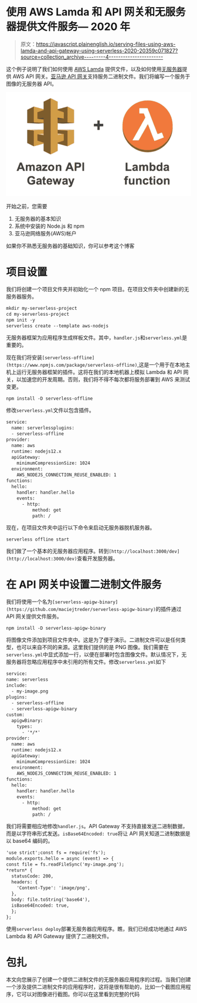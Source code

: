 # 使用 AWS Lamda 和 API 网关和无服务器提供文件服务— 2020 年

> 原文：<https://javascript.plainenglish.io/serving-files-using-aws-lamda-and-api-gateway-using-serverless-2020-20359c071827?source=collection_archive---------4----------------------->

这个例子说明了我们如何使用 [AWS Lamda](https://aws.amazon.com/lambda/) 提供文件，以及如何使用[无服务器](https://www.serverless.com/)提供 AWS API 网关。[亚马逊 API 网关](https://aws.amazon.com/api-gateway/)支持服务二进制文件。我们将编写一个服务于图像的无服务器 API。

![](img/a5420f50df9a55f38e4a3add2be7f994.png)

开始之前，您需要

1.  无服务器的基本知识
2.  系统中安装的 Node.js 和 npm
3.  亚马逊网络服务(AWS)帐户

如果你不熟悉无服务器的基础知识，你可以参考这个博客

# 项目设置

我们将创建一个项目文件夹并初始化一个 npm 项目。在项目文件夹中创建新的无服务器服务。

```
mkdir my-serverless-project
cd my-serverless-project
npm init -y
serverless create --template aws-nodejs
```

无服务器框架为应用程序生成样板文件。其中，`handler.js`和`serverless.yml`是重要的。

现在我们将安装`[serverless-offline](https://www.npmjs.com/package/serverless-offline)`,这是一个用于在本地主机上运行无服务器框架的插件。这将在我们的本地机器上模拟 Lambda 和 API 网关，以加速您的开发周期。否则，我们将不得不每次都将服务部署到 AWS 来测试变更。

```
npm install -D serverless-offline
```

修改`serverless.yml`文件以包含插件。

```
service:
  name: serverlessplugins:
  - serverless-offline
provider:
  name: aws
  runtime: nodejs12.x
  apiGateway:
    minimumCompressionSize: 1024
  environment:
    AWS_NODEJS_CONNECTION_REUSE_ENABLED: 1
functions:
  hello:
    handler: handler.hello
    events:
      - http:
          method: get
          path: /
```

现在，在项目文件夹中运行以下命令来启动无服务器脱机服务器。

```
serverless offline start
```

我们做了一个基本的无服务器应用程序。转到`[http://localhost:3000/dev](http://localhost:3000/dev)`查看开发服务器。

# 在 API 网关中设置二进制文件服务

我们将使用一个名为`[serverless-apigw-binary](https://github.com/maciejtreder/serverless-apigw-binary)`的插件通过 API 网关提供文件服务。

```
npm install -D serverless-apigw-binary
```

将图像文件添加到项目文件夹中。这是为了便于演示。二进制文件可以是任何类型，也可以来自不同的来源。这里我们提供的是 PNG 图像。我们需要在`serverless.yml`中显式添加一行，以便在部署时包含图像文件。默认情况下，无服务器将忽略应用程序中未引用的所有文件。修改`serverless.yml`如下

```
service:
name: serverless
include:
  - my-image.png
plugins:
  - serverless-offline
  - serverless-apigw-binary
custom:
  apigwBinary:
    types:
      - '*/*'
provider:
  name: aws
  runtime: nodejs12.x
  apiGateway:
    minimumCompressionSize: 1024
  environment:
    AWS_NODEJS_CONNECTION_REUSE_ENABLED: 1
functions:
  hello:
    handler: handler.hello
    events:
      - http:
          method: get
          path: /
```

我们将需要相应地修改`handler.js`。API Gateway 不支持直接发送二进制数据，而是以字符串形式发送。`isBase64Encoded: true`将让 API 网关知道二进制数据是以 base64 编码的。

```
'use strict';const fs = require('fs');
module.exports.hello = async (event) => {
const file = fs.readFileSync('my-image.png');
*return* {
  statusCode: 200,
  headers: {
    'Content-Type': 'image/png',
  },
  body: file.toString('base64'),
  isBase64Encoded: true,
  };
};
```

使用`serverless deploy`部署无服务器应用程序。瞧，我们已经成功地通过 AWS Lambda 和 API Gateway 提供了二进制文件。

# 包扎

本文向您展示了创建一个提供二进制文件的无服务器应用程序的过程。当我们创建一个涉及提供二进制文件的应用程序时，这将是很有帮助的，比如一个截图应用程序，它可以对图像进行截图。你可以在这里看到完整的代码